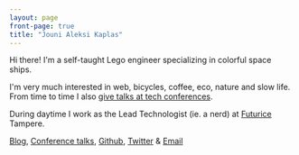 ```yaml
---
layout: page
front-page: true
title: "Jouni Aleksi Kaplas"
---
```


Hi there! I'm a self-taught Lego engineer specializing in colorful space ships.

I'm very much interested in web, bicycles, coffee, eco, nature and slow life. From time to time I also [give talks at tech conferences](/talks).

During daytime I work as the Lead Technologist (ie. a nerd) at [Futurice](https://futurice.com/) Tampere.

[Blog](/blog), [Conference talks](/talks), [Github](https://github.com/kaplas/), [Twitter](https://twitter.com/kaplas) & [Email](mailto:contact.dp@palvelu.kaplas.fi)

<!---
[Or just subscribe to my email list, like the cool kids](/subscribe)
-->

